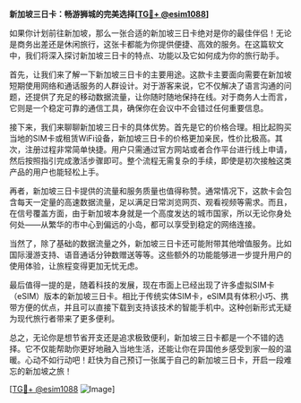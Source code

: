 **新加坡三日卡：畅游狮城的完美选择[[TG💪+ @esim1088](https://t.me/s/esim1088)]**

如果你计划前往新加坡，那么一张合适的新加坡三日卡绝对是你的最佳伴侣！无论是商务出差还是休闲旅行，这张卡都能为你提供便捷、高效的服务。在这篇软文中，我们将深入探讨新加坡三日卡的特点、功能以及它如何成为你的旅行助手。

首先，让我们来了解一下新加坡三日卡的主要用途。这款卡主要面向需要在新加坡短期使用网络和通话服务的人群设计。对于游客来说，它不仅解决了语言沟通的问题，还提供了充足的移动数据流量，让你随时随地保持在线。对于商务人士而言，它则是一个稳定可靠的通信工具，确保你在会议中不会错过任何重要信息。

接下来，我们来聊聊新加坡三日卡的具体优势。首先是它的价格合理。相比起购买当地的SIM卡或租赁WiFi设备，新加坡三日卡的价格更加亲民，性价比极高。其次，注册过程非常简单快捷。用户只需通过官方网站或者合作平台进行线上申请，然后按照指引完成激活步骤即可。整个流程无需复杂的手续，即使是初次接触这类产品的用户也能轻松上手。

再者，新加坡三日卡提供的流量和服务质量也值得称赞。通常情况下，这款卡会包含每天一定量的高速数据流量，足以满足日常浏览网页、观看视频等需求。而且，在信号覆盖方面，由于新加坡本身就是一个高度发达的城市国家，所以无论你身处何处——从繁华的市中心到偏远的小岛，都可以享受到稳定的网络连接。

当然了，除了基础的数据流量之外，新加坡三日卡还可能附带其他增值服务。比如国际漫游支持、语音通话分钟数赠送等等。这些额外的功能能够进一步提升用户的使用体验，让旅程变得更加无忧无虑。

最后值得一提的是，随着科技的发展，现在市面上已经出现了许多虚拟SIM卡（eSIM）版本的新加坡三日卡。相比于传统实体SIM卡，eSIM具有体积小巧、携带方便的优点，并且可以直接下载到支持该技术的智能手机中。这种创新形式无疑为现代旅行者带来了更多便利。

总之，无论你是想节省开支还是追求极致便利，新加坡三日卡都是一个不错的选择。它不仅能帮助你更好地融入当地生活，还能让你在异国他乡感受到家一般的温暖。心动不如行动吧！赶快为自己预订一张属于自己的新加坡三日卡，开启一段难忘的新加坡之旅！

[[TG💪+ @esim1088](https://t.me/s/esim1088) ![Image](https://i.postimg.cc/4NQfJmqS/Snipaste-2025-05-13-00-14-12.png)]